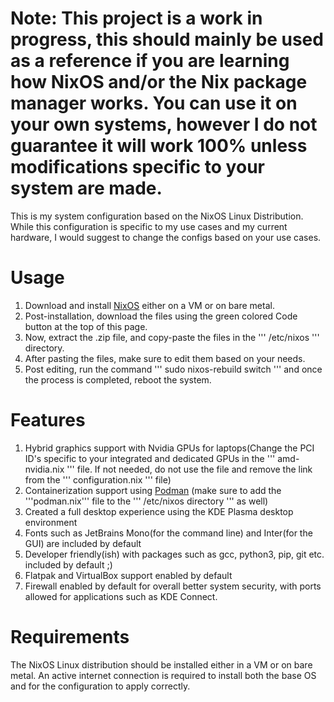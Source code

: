 # Note: This project is a work in progress, this should mainly be used as a reference if you are learning how NixOS and/or the Nix package manager works. You can use it on your own systems, however I do not guarantee it will work 100% unless modifications specific to your system are made.

This is my system configuration based on the NixOS Linux Distribution. While this configuration is specific to my use cases and my current hardware, I would suggest to change the configs based on your use cases.

# Usage
1. Download and install [NixOS](https://nixos.org/download) either on a VM or on bare metal.
2. Post-installation, download the files using the green colored Code button at the top of this page.
3. Now, extract the .zip file, and copy-paste the files in the ''' /etc/nixos ''' directory.
4. After pasting the files, make sure to edit them based on your needs.
5. Post editing, run the command ''' sudo nixos-rebuild switch ''' and once the process is completed, reboot the system.


# Features
1. Hybrid graphics support with Nvidia GPUs for laptops(Change the PCI ID's specific to your integrated and dedicated GPUs in the ''' amd-nvidia.nix ''' file. If not needed, do not use the file and remove the link from the ''' configuration.nix ''' file)
2. Containerization support using [Podman](https://docs.podman.io/en/latest/) (make sure to add the '''podman.nix''' file to the ''' /etc/nixos directory ''' as well)
3. Created a full desktop experience using the KDE Plasma desktop environment
4. Fonts such as JetBrains Mono(for the command line) and Inter(for the GUI) are included by default
5. Developer friendly(ish) with packages such as gcc, python3, pip, git etc. included by default ;)
6. Flatpak and VirtualBox support enabled by default
7. Firewall enabled by default for overall better system security, with ports allowed for applications such as KDE Connect.

# Requirements
The NixOS Linux distribution should be installed either in a VM or on bare metal. An active internet connection is required to install both the base OS and for the configuration to apply correctly.
